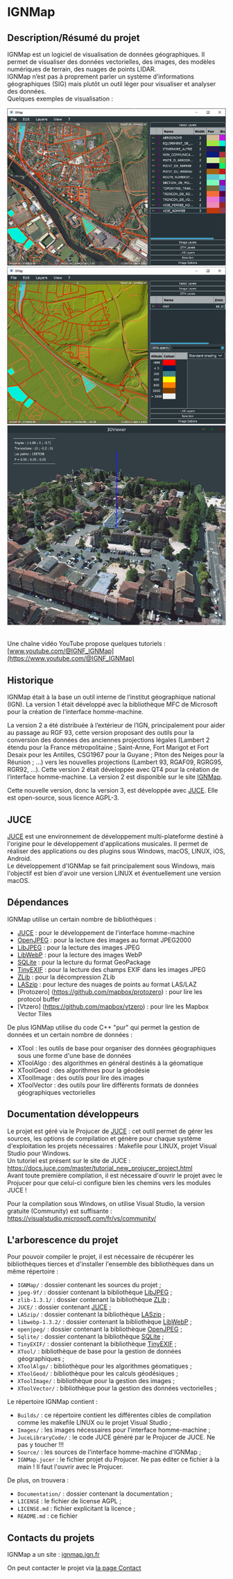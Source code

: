 # IGNMap


## Description/Résumé du projet

IGNMap est un logiciel de visualisation de données géographiques. Il permet de visualiser des données vectorielles, des images, des modèles numériques de terrain, des nuages de points LIDAR.  
IGNMap n’est pas à proprement parler un système d’informations géographiques (SIG) mais plutôt un outil léger pour visualiser et analyser des données.  
Quelques exemples de visualisation :  
<div align="center">
<img alt="IGNMap" src="https://raw.githubusercontent.com/IGNF/IGNMap/master/Documentation/Images/IGNMap01.png">

<img alt="IGNMap" src="https://raw.githubusercontent.com/IGNF/IGNMap/master/Documentation/Images/IGNMap02.png">

<img alt="IGNMap" src="https://raw.githubusercontent.com/IGNF/IGNMap/master/Documentation/Images/IGNMap03.png">
</div><br>

Une chaîne vidéo YouTube propose quelques tutoriels : [www.youtube.com/@IGNF_IGNMap](https://www.youtube.com/@IGNF_IGNMap)

## Historique

IGNMap était à la base un outil interne de l’institut géographique national (IGN). La version 1 était développé avec la bibliothèque MFC de Microsoft pour la création de l’interface homme-machine.  

La version 2 a été distribuée à l’extérieur de l’IGN, principalement pour aider au passage au RGF 93, cette version proposant des outils pour la conversion des données des anciennes projections légales (Lambert 2 étendu pour la France métropolitaine ; Saint-Anne, Fort Marigot et Fort Desaix pour les Antilles, CSG1967 pour la Guyane ; Piton des Neiges pour la Réunion ; …) vers les nouvelles projections (Lambert 93, RGAF09, RGRG95, RGR92, …). Cette version 2 était développée avec QT4 pour la création de l’interface homme-machine. La version 2 est disponible sur le site [IGNMap](https://ignmap.ign.fr/).  

Cette nouvelle version, donc la version 3, est développée avec [JUCE](https://juce.com/). Elle est open-source, sous licence AGPL-3.

## JUCE

[JUCE](https://juce.com/) est une environnement de développement multi-plateforme destiné à l'origine pour le développement d'applications musicales. Il permet de réaliser des applications ou des plugins sous Windows, macOS, LINUX, iOS, Android.  
Le développement d'IGNMap se fait principalement sous Windows, mais l'objectif est bien d'avoir une version LINUX et éventuellement une version macOS.

## Dépendances

IGNMap utilise un certain nombre de bibliothèques :
* [JUCE](https://juce.com/) : pour le développement de l'interface homme-machine
* [OpenJPEG](https://github.com/uclouvain/openjpeg/) : pour la lecture des images au format JPEG2000
* [LibJPEG](https://www.ijg.org/) : pour la lecture des images JPEG
* [LibWebP](https://chromium.googlesource.com/webm/libwebp) : pour la lecture des images WebP
* [SQLite](https://www.sqlite.org/index.html) : pour la lecture du format GeoPackage
* [TinyEXIF](https://github.com/cdcseacave/TinyEXIF) : pour la lecture des champs EXIF dans les images JPEG
* [ZLib](https://www.zlib.net/) : pour la décompression ZLib
* [LASzip](https://github.com/LASzip/LASzip) : pour lecture des nuages de points au format LAS/LAZ
* [Protozero] (https://github.com/mapbox/protozero) : pour lire les protocol buffer
* [Vtzero] (https://github.com/mapbox/vtzero) : pour lire les Mapbox Vector Tiles

De plus IGNMap utilise du code C++ "pur" qui permet la gestion de données et un certain nombre de données :
* XTool : les outils de base pour organiser des données géographiques sous une forme d'une base de données
* XToolAlgo : des algorithmes en général destinés à la géomatique
* XToolGeod : des algorithmes pour la géodésie
* XToolImage : des outils pour lire des images
* XToolVector : des outils pour lire différents formats de données géographiques vectorielles

## Documentation développeurs

Le projet est géré via le Projucer de [JUCE](https://juce.com/) : cet outil permet de gérer les sources, les options de compilation et génère pour chaque système 
d'exploitation les projets nécessaires : Makefile pour LINUX, projet Visual Studio pour Windows.  
Un tutoriel est présent sur le site de JUCE : <https://docs.juce.com/master/tutorial_new_projucer_project.html>  
Avant toute première compilation, il est nécessaire d'ouvrir le projet avec le Projucer pour que celui-ci configure bien les chemins vers les modules JUCE !

Pour la compilation sous Windows, on utilise Visual Studio, la version gratuite (Community) est suffisante :
<https://visualstudio.microsoft.com/fr/vs/community/>


## L'arborescence du projet

Pour pouvoir compiler le projet, il est nécessaire de récupérer les bibliothèques tierces et d'installer l'ensemble des bibliothèques dans
un même répertoire :

* `IGNMap/` : dossier contenant les sources du projet ;
* `jpeg-9f/` : dossier contenant la bibliothèque [LibJPEG](https://www.ijg.org/) ;
* `zlib-1.3.1/` : dossier contenant la bibliothèque [ZLib](https://www.zlib.net/) ;
* `JUCE/` : dossier contenant [JUCE](https://juce.com/) ;
* `LASzip/` : dossier contenant la bibliothèque [LASzip](https://github.com/LASzip/LASzip) ;
* `libwebp-1.3.2/` : dossier contenant la bibliothèque [LibWebP](https://chromium.googlesource.com/webm/libwebp) ;
* `openjpeg/` : dossier contenant la bibliothèque [OpenJPEG](https://github.com/uclouvain/openjpeg/) ;
* `Sqlite/` : dossier contenant la bibliothèque [SQLite](https://www.sqlite.org/index.html) ;
* `TinyEXIF/` : dossier contenant la bibliothèque [TinyEXIF](https://github.com/cdcseacave/TinyEXIF) ;
* `XTool/` : bibliothèque de base pour la gestion de données géographiques ;
* `XToolAlgo/` : bibliothèque pour les algorithmes géomatiques ;
* `XToolGeod/` : bibliothèque pour les calculs géodésiques ;
* `XToolImage/` : bibliothèque pour la gestion des images ;
* `XToolVector/` : bibliothèque pour la gestion des données vectorielles ;
  
Le répertoire IGNMap contient :
* `Builds/` : ce répertoire contient les différentes cibles de compilation comme les makefile LINUX ou le projet Visual Studio ;
* `Images/` : les images nécessaires pour l'interface homme-machine ;
* `JuceLibraryCode/` : le code JUCE généré par le Projucer de JUCE. Ne pas y toucher !!!
* `Source/` : les sources de l'interface homme-machine d'IGNMap ;
* `IGNMap.jucer` : le fichier projet du Projucer. Ne pas éditer ce fichier à la main ! Il faut l'ouvrir avec le Projucer.
  
De plus, on trouvera :
* `Documentation/` : dossier contenant la documentation ;
* `LICENSE` : le fichier de license AGPL ;
* `LICENSE.md` : fichier explicitant la licence ;
* `README.md` : ce fichier

## Contacts du projets

IGNMap a un site : [ignmap.ign.fr](https://ignmap.ign.fr)

On peut contacter le projet via [la page Contact](https://ignmap.ign.fr/contact.html)
